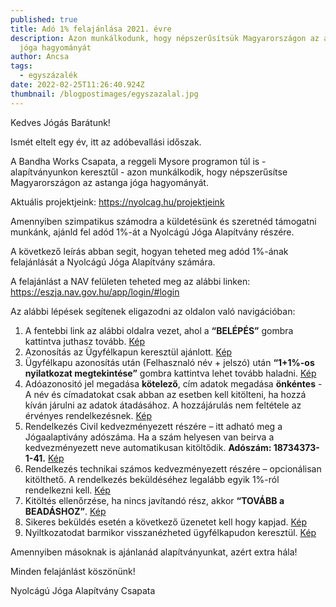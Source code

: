 ```yaml
---
published: true
title: Adó 1% felajánlása 2021. évre
description: Azon munkálkodunk, hogy népszerűsítsük Magyarországon az astanga
  jóga hagyományát
author: Ancsa
tags:
  - egyszázalék
date: 2022-02-25T11:26:40.924Z
thumbnail: /blogpostimages/egyszazalal.jpg
---
```


Kedves Jógás Barátunk!

Ismét eltelt egy év, itt az adóbevallási időszak.

A Bandha Works Csapata, a reggeli Mysore programon túl is - alapítványunkon keresztűl - azon munkálkodik, hogy népszerűsítse Magyarországon az astanga jóga hagyományát.

Aktuális projektjeink:
https://nyolcag.hu/projektjeink

Amennyiben szimpatikus számodra a küldetésünk és szeretnéd támogatni munkánk, ajánld fel adód 1%-át a Nyolcágú Jóga Alapítvány részére.

A következő leírás abban segit, hogyan teheted meg adód 1%-ának felajánlását a Nyolcágú Jóga Alapítvány számára.

A felajánlást a NAV felületen teheted meg az alábbi linken: https://eszja.nav.gov.hu/app/login/#login

Az alábbi lépések segítenek eligazodni az oldalon való navigációban:

1. A fentebbi link az alábbi oldalra vezet, ahol a **“BELÉPÉS”** gombra kattintva juthasz tovább. [Kép](http://bandha.works/nyolcag/blogpostimages/egyszazalek/szja1.png)
2. Azonosítás az Ügyfélkapun keresztül ajánlott. [Kép](http://bandha.works/nyolcag/blogpostimages/egyszazalek/szja2.png)
3. Ügyfélkapu azonosítás után (Felhasznaló név + jelszó) után **“1+1%-os nyilatkozat megtekintése”** gombra kattintva lehet tovább haladni. [Kép](http://bandha.works/nyolcag/blogpostimages/egyszazalek/szja3.png)
4. Adóazonositó jel megadása **kötelező**, cím adatok megadása **önkéntes** - A név és címadatokat csak abban az esetben kell kitölteni, ha hozzá kíván járulni az adatok átadásához. A hozzájárulás nem feltétele az érvényes rendelkezésnek. [Kép](http://bandha.works/nyolcag/blogpostimages/egyszazalek/szja4.png)
5. Rendelkezés Civil kedvezményezett részére – itt adható meg a Jógaalaptivány adószáma. Ha a szám helyesen van beirva a kedvezményezett neve automatikusan kitöltődik. **Adószám: 18734373-1-41.** [Kép](http://bandha.works/nyolcag/blogpostimages/egyszazalek/szja5.png)
6. Rendelkezés technikai számos kedvezményezett részére – opcionálisan kitölthető. A rendelkezés beküldéséhez legalább egyik 1%-ról rendelkezni kell. [Kép](http://bandha.works/nyolcag/blogpostimages/egyszazalek/szja6.png)
7. Kitöltés ellenőrzése, ha nincs javítandó rész, akkor **“TOVÁBB a BEADÁSHOZ”**.
   [Kép](http://bandha.works/nyolcag/blogpostimages/egyszazalek/szja7.png)
8. Sikeres beküldés esetén a következő üzenetet kell hogy kapjad. [Kép](http://bandha.works/nyolcag/blogpostimages/egyszazalek/szja8.png)
9. Nyiltkozatodat barmikor visszanézheted ügyfélkapudon keresztül.
   [Kép](http://bandha.works/nyolcag/blogpostimages/egyszazalek/szja9.png)

Amennyiben másoknak is ajánlanád alapítványunkat, azért extra hála!

Minden felajánlást köszönünk!

Nyolcágú Jóga Alapítvány Csapata
